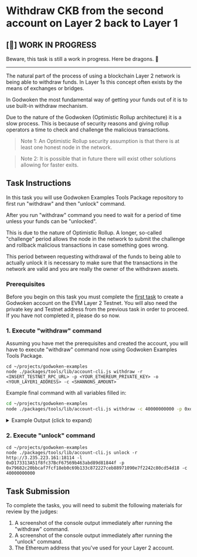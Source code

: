# Withdraw CKB from the second account on Layer 2 back to Layer 1

## [🚧] WORK IN PROGRESS 

Beware, this task is still a work in progress. Here be dragons. 🐲

<hr/>

The natural part of the process of using a blockchain Layer 2 network is being able to withdraw funds. In Layer 1s this concept often exists by the means of exchanges or bridges.

In Godwoken the most fundamental way of getting your funds out of it is to use built-in withdraw mechanism.

Due to the nature of the Godwoken (Optimistic Rollup architecture) it is a slow process. This is because of security reasons and giving rollup operators a time to check and challenge the malicious transactions.

> Note 1: An Optimistic Rollup security assumption is that there is at least one honest node in the network.

> Note 2: It is possible that in future there will exist other solutions allowing for faster exits.

## Task Instructions

In this task you will use Godwoken Examples Tools Package repository to first run "withdraw" and then "unlock" command.

After you run "withdraw" command you need to wait for a period of time unless your funds can be "unlocked".

This is due to the nature of Optimistic Rollup.  A longer, so-called "challenge" period allows the node in the network to submit the challenge and rollback malicious transactions in case something goes wrong.

This period between requesting withdrawal of the funds to being able to actually unlock it is necessary to make sure that the transactions in the network are valid and you are really the owner of the withdrawn assets.

### Prerequisites

Before you begin on this task you must complete the [first task](./1.create.godwoken.account.md) to create a Godwoken account on the EVM Layer 2 Testnet. You will also need the private key and Testnet address from the previous task in order to proceed. If you have not completed it, please do so now.

### 1. Execute "withdraw" command

Assuming you have met the prerequisites and created the account, you will have to execute "withdraw" command now using Godwoken Examples Tools Package.

```
cd ~/projects/godwoken-examples
node ./packages/tools/lib/account-cli.js withdraw -r <INSERT_TESTNET_RPC_URL> -p <YOUR_ETHEREUM_PRIVATE_KEY> -o <YOUR_LAYER1_ADDRESS> -c <SHANNONS_AMOUNT>
```

Example final command with all variables filled in:

```sh
cd ~/projects/godwoken-examples
node ./packages/tools/lib/account-cli.js withdraw -c 40000000000 -p 0xd9066ff9f753a1898709b568119055660a77d9aae4d7a4ad677b8fb3d2a571e5 -o ckt1qyq9u5vzgtklnqrr6cevra7w2utrsxmjgefs72sfju
```

<details>
<summary>Example Output (click to expand)</summary>
  
```txt
LUMOS_CONFIG_NAME: AGGRON4
waiting for sync ...
synced ...
owner lock hash: 0x5c7253696786b9eddd34e4f6b6e478ec5742bd36569ec60c1d0487480ba4f9e3
eth address: 0xd173313a51f8fc37bcf67569b463abd89d81844f
l2 lock hash: 0x4cbe982a44788125a1fd62958a4682f65dfcbe808de812b62113501258a27805
--- godwoken withdraw ---
nonce: 0
rollupTypeHash: 0x7f59f6be6d87d5346c9a749f10ce3a899b959d52c63102605297b3aab850e7f1
withdrawalRequest: {
  raw: {
    nonce: '0x0',
    capacity: '0x9502f9000',
    amount: '0x0',
    sudt_script_hash: '0x0000000000000000000000000000000000000000000000000000000000000000',
    account_script_hash: '0x4cbe982a44788125a1fd62958a4682f65dfcbe808de812b62113501258a27805',
    sell_amount: '0x0',
    sell_capacity: '0x2540be400',
    owner_lock_hash: '0x5c7253696786b9eddd34e4f6b6e478ec5742bd36569ec60c1d0487480ba4f9e3',
    payment_lock_hash: '0x0000000000000000000000000000000000000000000000000000000000000000',
    fee: { sudt_id: 1, amount: 0n }
  },
  signature: '0xc99102c5774b0b022bd384abcd9dcd7703d243b6a62187f75aa4a004ab74441b2409bf61bbeebaa385d53667f6de333f6bf48977cb99990d7a6325a8da67c1b000'
}
result: null
--- godwoken withdraw finished ---
waiting for layer 2 block producer withdrawal ... 0 seconds
Your account id: 4
ckb balance in godwoken is: 80000000000
waiting for layer 2 block producer withdrawal ... 5 seconds
ckb balance in godwoken is: 80000000000
waiting for layer 2 block producer withdrawal ... 10 seconds
ckb balance in godwoken is: 80000000000
waiting for layer 2 block producer withdrawal ... 15 seconds
ckb balance in godwoken is: 80000000000
waiting for layer 2 block producer withdrawal ... 20 seconds
ckb balance in godwoken is: 80000000000
waiting for layer 2 block producer withdrawal ... 25 seconds
ckb balance in godwoken is: 80000000000
waiting for layer 2 block producer withdrawal ... 30 seconds
ckb balance in godwoken is: 80000000000
waiting for layer 2 block producer withdrawal ... 35 seconds
ckb balance in godwoken is: 80000000000
waiting for layer 2 block producer withdrawal ... 40 seconds
ckb balance in godwoken is: 40000000000
withdrawal success!
```

</details>


### 2. Execute "unlock" command

```
cd ~/projects/godwoken-examples
node ./packages/tools/lib/account-cli.js unlock -r http://3.235.223.161:18114 -l 0xD173313A51f8fc37BcF67569b463abd89d81844f -p 0x79682c20bbcaf7fcf18eb0c69b133c872227ceb88971090e7f2242c80cd54d18 -c 40000000000
```

## Task Submission

To complete the tasks, you will need to submit the following materials for review by the judges:

1. A screenshot of the console output immediately after running the "withdraw" command.
2. A screenshot of the console output immediately after running the "unlock" command.
3. The Ethereum address that you've used for your Layer 2 account.